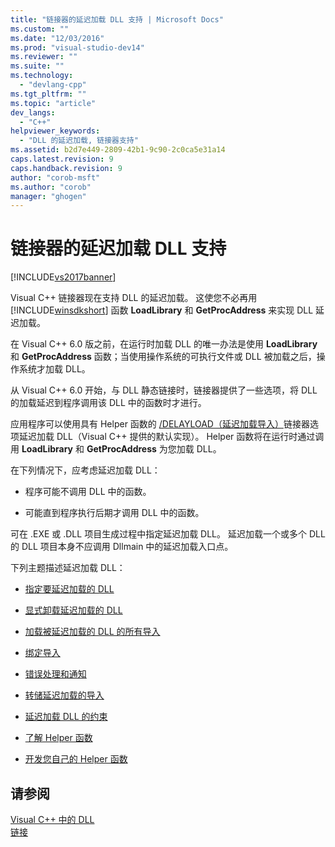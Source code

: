 ```yaml
---
title: "链接器的延迟加载 DLL 支持 | Microsoft Docs"
ms.custom: ""
ms.date: "12/03/2016"
ms.prod: "visual-studio-dev14"
ms.reviewer: ""
ms.suite: ""
ms.technology: 
  - "devlang-cpp"
ms.tgt_pltfrm: ""
ms.topic: "article"
dev_langs: 
  - "C++"
helpviewer_keywords: 
  - "DLL 的延迟加载, 链接器支持"
ms.assetid: b2d7e449-2809-42b1-9c90-2c0ca5e31a14
caps.latest.revision: 9
caps.handback.revision: 9
author: "corob-msft"
ms.author: "corob"
manager: "ghogen"
---
```

# 链接器的延迟加载 DLL 支持
[!INCLUDE[vs2017banner](../../assembler/inline/includes/vs2017banner.md)]

Visual C\+\+ 链接器现在支持 DLL 的延迟加载。  这使您不必再用 [!INCLUDE[winsdkshort](../../atl/reference/includes/winsdkshort_md.md)] 函数 **LoadLibrary** 和 **GetProcAddress** 来实现 DLL 延迟加载。  
  
 在 Visual C\+\+ 6.0 版之前，在运行时加载 DLL 的唯一办法是使用 **LoadLibrary** 和 **GetProcAddress** 函数；当使用操作系统的可执行文件或 DLL 被加载之后，操作系统才加载 DLL。  
  
 从 Visual C\+\+ 6.0 开始，与 DLL 静态链接时，链接器提供了一些选项，将 DLL 的加载延迟到程序调用该 DLL 中的函数时才进行。  
  
 应用程序可以使用具有 Helper 函数的 [\/DELAYLOAD（延迟加载导入）](../../build/reference/delayload-delay-load-import.md)链接器选项延迟加载 DLL（Visual C\+\+ 提供的默认实现）。  Helper 函数将在运行时通过调用 **LoadLibrary** 和 **GetProcAddress** 为您加载 DLL。  
  
 在下列情况下，应考虑延迟加载 DLL：  
  
-   程序可能不调用 DLL 中的函数。  
  
-   可能直到程序执行后期才调用 DLL 中的函数。  
  
 可在 .EXE 或 .DLL 项目生成过程中指定延迟加载 DLL。  延迟加载一个或多个 DLL 的 DLL 项目本身不应调用 Dllmain 中的延迟加载入口点。  
  
 下列主题描述延迟加载 DLL：  
  
-   [指定要延迟加载的 DLL](../../build/reference/specifying-dlls-to-delay-load.md)  
  
-   [显式卸载延迟加载的 DLL](../../build/reference/explicitly-unloading-a-delay-loaded-dll.md)  
  
-   [加载被延迟加载的 DLL 的所有导入](../../build/reference/loading-all-imports-for-a-delay-loaded-dll.md)  
  
-   [绑定导入](../../build/reference/binding-imports.md)  
  
-   [错误处理和通知](../../build/reference/error-handling-and-notification.md)  
  
-   [转储延迟加载的导入](../../build/reference/dumping-delay-loaded-imports.md)  
  
-   [延迟加载 DLL 的约束](../../build/reference/constraints-of-delay-loading-dlls.md)  
  
-   [了解 Helper 函数](http://msdn.microsoft.com/zh-cn/6279c12c-d908-4967-b0b3-cabfc3e91d3d)  
  
-   [开发您自己的 Helper 函数](../../build/reference/developing-your-own-helper-function.md)  
  
## 请参阅  
 [Visual C\+\+ 中的 DLL](../../build/dlls-in-visual-cpp.md)   
 [链接](../../build/reference/linking.md)